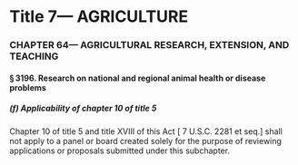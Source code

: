 
# Title 7— AGRICULTURE
### CHAPTER 64— AGRICULTURAL RESEARCH, EXTENSION, AND TEACHING
#### § 3196. Research on national and regional animal health or disease problems
##### (f) Applicability of chapter 10 of title 5

Chapter 10 of title 5 and title XVIII of this Act [ 7 U.S.C. 2281 et seq.] shall not apply to a panel or board created solely for the purpose of reviewing applications or proposals submitted under this subchapter.
